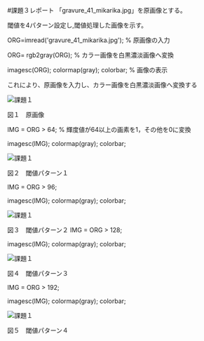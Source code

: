 #課題３レポート
「gravure_41_mikarika.jpg」を原画像とする。

閾値を4パターン設定し,閾値処理した画像を示す。

ORG=imread('gravure_41_mikarika.jpg'); % 原画像の入力

ORG= rgb2gray(ORG); % カラー画像を白黒濃淡画像へ変換

imagesc(ORG); colormap(gray); colorbar; % 画像の表示

これにより、原画像を入力し、カラー画像を白黒濃淡画像へ変換する

![課題１](https://github.com/NishiharaYuuki/Matlab/blob/master/image/kadai3-1.png)

図１　原画像

IMG = ORG > 64; % 輝度値が64以上の画素を1，その他を0に変換

imagesc(IMG); colormap(gray); colorbar;

![課題１](https://github.com/NishiharaYuuki/Matlab/blob/master/image/kadai3-2.png)

図２　閾値パターン１

IMG = ORG > 96;

imagesc(IMG); colormap(gray); colorbar;

![課題１](https://github.com/NishiharaYuuki/Matlab/blob/master/image/kadai3-3.png)

図３　閾値パターン２
IMG = ORG > 128;

imagesc(IMG); colormap(gray); colorbar;

![課題１](https://github.com/NishiharaYuuki/Matlab/blob/master/image/kadai3-4.png)

図４　閾値パターン３

IMG = ORG > 192;

imagesc(IMG); colormap(gray); colorbar;

![課題１](https://github.com/NishiharaYuuki/Matlab/blob/master/image/kadai3-5.png)

図５　閾値パターン４
